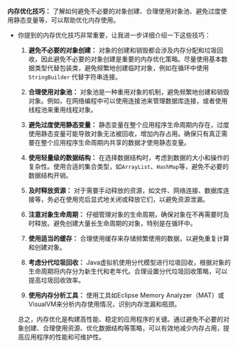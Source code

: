 **内存优化技巧：** 了解如何避免不必要的对象创建、合理使用对象池、避免过度使用静态变量等，可以帮助优化内存使用。

- 你提到的内存优化技巧非常重要，让我进一步详细介绍一下这些技巧：

  1. **避免不必要的对象创建：** 对象的创建和销毁都会涉及内存分配和垃圾回收，因此避免不必要的对象创建是重要的内存优化策略。尽量使用基本数据类型代替包装类，避免频繁地创建临时对象，例如在循环中使用 `StringBuilder` 代替字符串连接。

  2. **合理使用对象池：** 对象池是一种重用对象的机制，避免频繁地创建和销毁对象。例如，在网络编程中可以使用连接池来管理数据库连接，或者使用线程池来重用线程对象。

  3. **避免过度使用静态变量：** 静态变量在整个应用程序生命周期内存在，过度使用静态变量可能导致对象无法被回收，增加内存占用。确保只有真正需要在整个应用程序生命周期内共享的数据才使用静态变量。

  4. **使用轻量级的数据结构：** 在选择数据结构时，考虑到数据的大小和操作的复杂性。使用合适的集合类型，如`ArrayList`、`HashMap`等，避免不必要的数据结构开销。

  5. **及时释放资源：** 对于需要手动释放的资源，如文件、网络连接、数据库连接等，务必在使用完后显式地关闭或释放它们，以避免资源泄漏。

  6. **注意对象生命周期：** 仔细管理对象的生命周期，确保对象在不再需要时及时释放。避免创建大量长生命周期的对象，特别是在循环中。

  7. **使用适当的缓存：** 合理使用缓存来存储频繁使用的数据，以避免重复计算和创建对象。

  8. **考虑分代垃圾回收：** Java虚拟机使用分代模型进行垃圾回收，根据对象的生命周期将内存分为新生代和老年代。合理设置分代垃圾回收策略，可以提高垃圾回收效率。

  9. **使用内存分析工具：** 使用工具如Eclipse Memory Analyzer（MAT）或VisualVM来分析内存使用情况，识别内存泄漏和瓶颈。

  总之，内存优化是构建高性能、稳定的应用程序的关键。通过避免不必要的对象创建、合理使用资源、优化数据结构等策略，可以有效地减少内存占用，提高应用程序的性能和可维护性。